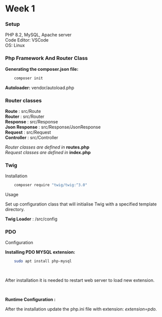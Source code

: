 # Week 1

### Setup

PHP 8.2, MySQL, Apache server <br>
Code Editor: VSCode <br>
OS: Linux <br>

### Php Framework And Router Class

**Generating the composer.json file:**
```bash
    composer init
```
**Autoloader:** vendor/autoload.php

### Router classes

**Route** : src/Route <br>
**Router** : src/Router <br>
**Response** : src/Response <br>
**Json Response** : src/Response/JsonResponse <br>
**Request** : src/Request <br>
**Controller** : src/Controller <br>

*Router classes are defined in* **routes.php** <br>
*Request classes are defined in* **index.php** <br>

### Twig

Installation <br>

```bash
    composer require "twig/twig:^3.0"
```

Usage  <br>

Set up configuration class that will initialise Twig with a specified template directory.<br>

**Twig Loader** : /src/config <br>

### PDO

Configuration <br>

**Installing PDO MYSQL extension:** 

```bash
    sudo apt install php-mysql
```

<br>

After installation it is needed to restart web server to load new extension.

<br>

**Runtime Configuration :** <br>

After the installation update the php.ini file with extension: *extension=pdo.*




